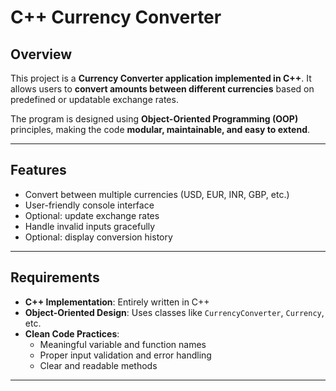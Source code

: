 # C++ Currency Converter

## Overview
This project is a **Currency Converter application implemented in C++**. It allows users to **convert amounts between different currencies** based on predefined or updatable exchange rates.  

The program is designed using **Object-Oriented Programming (OOP)** principles, making the code **modular, maintainable, and easy to extend**.

---

## Features
- Convert between multiple currencies (USD, EUR, INR, GBP, etc.)
- User-friendly console interface
- Optional: update exchange rates
- Handle invalid inputs gracefully
- Optional: display conversion history

---

## Requirements
- **C++ Implementation**: Entirely written in C++
- **Object-Oriented Design**: Uses classes like `CurrencyConverter`, `Currency`, etc.
- **Clean Code Practices**:  
  - Meaningful variable and function names  
  - Proper input validation and error handling  
  - Clear and readable methods  

---
